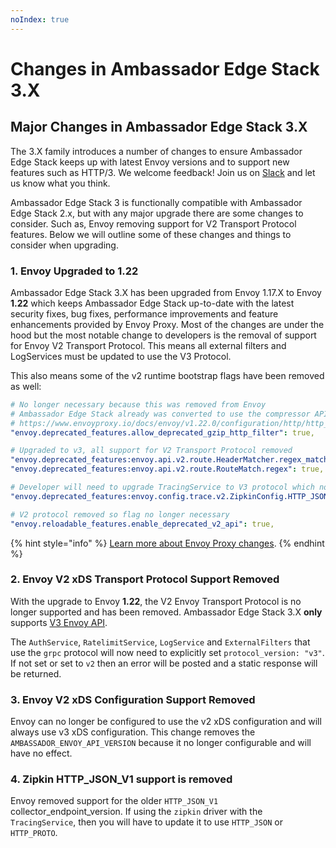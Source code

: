 ```yaml
---
noIndex: true
---
```


# Changes in Ambassador Edge Stack 3.X

## Major Changes in Ambassador Edge Stack 3.X

The 3.X family introduces a number of changes to ensure Ambassador Edge Stack keeps up with latest Envoy versions and to support new features such as HTTP/3. We welcome feedback! Join us on [Slack](http://a8r.io/slack) and let us know what you think.

Ambassador Edge Stack 3 is functionally compatible with Ambassador Edge Stack 2.x, but with any major upgrade there are some changes to consider. Such as, Envoy removing support for V2 Transport Protocol features. Below we will outline some of these changes and things to consider when upgrading.

### 1. Envoy Upgraded to 1.22

Ambassador Edge Stack 3.X has been upgraded from Envoy 1.17.X to Envoy **1.22** which keeps Ambassador Edge Stack up-to-date with the latest security fixes, bug fixes, performance improvements and feature enhancements provided by Envoy Proxy. Most of the changes are under the hood but the most notable change to developers is the removal of support for Envoy V2 Transport Protocol. This means all external filters and LogServices must be updated to use the V3 Protocol.

This also means some of the v2 runtime bootstrap flags have been removed as well:

```yaml
# No longer necessary because this was removed from Envoy
# Ambassador Edge Stack already was converted to use the compressor API
# https://www.envoyproxy.io/docs/envoy/v1.22.0/configuration/http/http_filters/compressor_filter#config-http-filters-compressor
"envoy.deprecated_features.allow_deprecated_gzip_http_filter": true,

# Upgraded to v3, all support for V2 Transport Protocol removed
"envoy.deprecated_features:envoy.api.v2.route.HeaderMatcher.regex_match": true,
"envoy.deprecated_features:envoy.api.v2.route.RouteMatch.regex": true,

# Developer will need to upgrade TracingService to V3 protocol which no longer supports HTTP_JSON_V1
"envoy.deprecated_features:envoy.config.trace.v2.ZipkinConfig.HTTP_JSON_V1": true,

# V2 protocol removed so flag no longer necessary
"envoy.reloadable_features.enable_deprecated_v2_api": true,
```

{% hint style="info" %}
[Learn more about Envoy Proxy changes](https://www.envoyproxy.io).
{% endhint %}

### 2. Envoy V2 xDS Transport Protocol Support Removed

With the upgrade to Envoy **1.22**, the V2 Envoy Transport Protocol is no longer supported and has been removed. Ambassador Edge Stack 3.X **only** supports [V3 Envoy API](https://www.envoyproxy.io/docs/envoy/latest/api-v3/api).

The `AuthService`, `RatelimitService`, `LogService` and `ExternalFilters` that use the `grpc` protocol will now need to explicitly set `protocol_version: "v3"`. If not set or set to `v2` then an error will be posted and a static response will be returned.

### 3. Envoy V2 xDS Configuration Support Removed

Envoy can no longer be configured to use the v2 xDS configuration and will always use v3 xDS configuration. This change removes the `AMBASSADOR_ENVOY_API_VERSION` because it no longer configurable and will have no effect.

### 4. Zipkin HTTP\_JSON\_V1 support is removed

Envoy removed support for the older `HTTP_JSON_V1` collector\_endpoint\_version. If using the `zipkin` driver with the `TracingService`, then you will have to update it to use `HTTP_JSON` or `HTTP_PROTO`.
